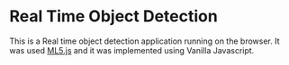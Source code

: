# Real Time Object Detection

This is a Real time object detection application running on the browser.
It was used [ML5.js](https://learn.ml5js.org/#/) and it was implemented using Vanilla Javascript.
